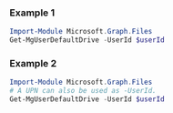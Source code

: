 ### Example 1
```powershell
Import-Module Microsoft.Graph.Files
Get-MgUserDefaultDrive -UserId $userId
```
### Example 2
```powershell
Import-Module Microsoft.Graph.Files
# A UPN can also be used as -UserId.
Get-MgUserDefaultDrive -UserId $userId
```
